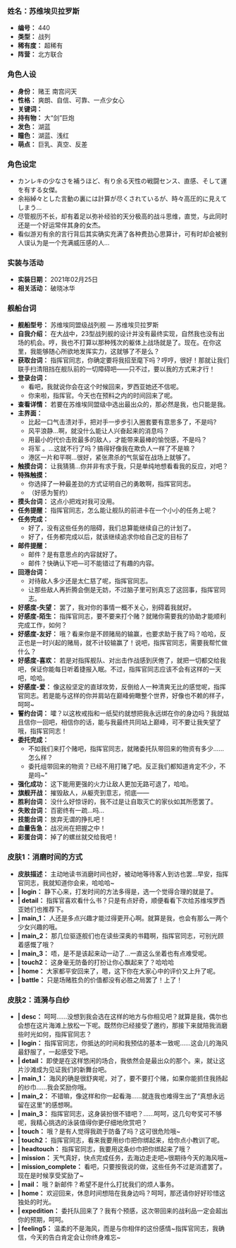 ### 姓名：苏维埃贝拉罗斯
* **编号：** 440
* **类型：** 战列
* **稀有度：** 超稀有
* **阵营：** 北方联合


### 角色人设
* **身份：** 赌王 南宫问天
* **性格：** 爽朗、自信、可靠、一点少女心
* **关键词：** 
* **持有物：** 大“剑”巨炮
* **发色：** 湖蓝
* **瞳色：** 湖蓝、浅红
* **萌点：** 巨乳、真空、反差


### 角色设定
* カンレキの少なさを補うほど、有り余る天性の戦闘センス、直感、そして運を有する女傑。
* 余裕綽々とした言動の裏には計算が尽くされているが、時々高圧的に見えてしまう…
* 尽管舰历不长，却有着足以弥补经验的天分极高的战斗思维，直觉，与此同时还是一个好运常伴其身的女杰。
* 看似游刃有余的言行背后其实确实充满了各种费劲心思算计，可有时却会被别人误认为是一个充满威压感的人…


### 实装与活动
* **实装日期：** 2021年02月25日
* **相关活动：** 破晓冰华


### 舰船台词
* **舰船型号：** 苏维埃同盟级战列舰 — 苏维埃贝拉罗斯
* **自我介绍：** 在大战中，23型战列舰的设计并没有最终实现，自然我也没有出场的机会。哼，我也不打算以那种残次的躯体上战场就是了。现在。在你这里，我能够随心所欲地发挥实力，这就够了不是么？
* **获取台词：** 指挥官同志，你确定要将我招至麾下吗？哼哼，很好！那就让我们联手扫清阻挡在舰队前的一切障碍吧——只不过，要以我的方式来才行！
* **登录台词：**
  * 看吧，我就说你会在这个时候回来，罗西亚她还不信呢。
  * 你来啦，指挥官。今天也在预料之内的时间回来了呢。
* **查看详情：** 若要在苏维埃同盟级中选出最出众的，那必然是我，也只能是我。
* **主界面：**
  * 比起一口气击溃对手，把对手一步步引入圈套要有意思多了，不是吗?
  * 风平浪静…啊，就没什么能让人兴奋起来的消息吗？
  * 用最小的代价击败最多的敌人，才能带来最棒的愉悦感，不是吗？
  * 将军 。…这就不行了吗？搞得好像我在欺负人一样了不是嘛？
  * 港区一片和平啊…很好，紧张肃杀的气氛留在战场上就够了。
* **触摸台词：** 让我猜猜…你并非有求于我，只是单纯地想看看我的反应，对吧？
* **特殊触摸：**
  * 你选择了一种最差劲的方式证明自己的勇敢啊，指挥官同志。
  * （好感为誓约）
* **摸头台词：** 这点小把戏对我可没用。
* **任务提醒：** 指挥官同志，怎么能让舰队的前进卡在一个小小的任务上呢？
* **任务完成：**
  * 好了，没有这些任务的阻碍，我们总算能继续自己的计划了。
  * 好了，任务都完成以后，就该继续追求你给自己定的目标了
* **邮件提醒：**
  * 邮件？是有意思点的内容就好了。
  * 邮件？快确认下吧—可不能错过了有趣的内容。
* **回港台词：**
  * 对待敌人多少还是太仁慈了呢，指挥官同志。
  * 让那些敌人再折腾会倒是无妨，不过脑子里可别真忘了这回事，指挥官同志。
* **好感度-失望：** 罢了，我对你的事情一概不关心，别碍着我就好。
* **好感度-陌生：** 指挥官同志，要不要来打个赌？就赌你需要我的协助才能顺利完成工作，如何？
* **好感度-友好：** 哦？看来你是不顾赌局的输赢，也要求助于我了吗？哈哈，反正也是一时兴起的赌局，就不计较输赢了！说吧，指挥官同志，需要我帮忙做什么？
* **好感度-喜欢：** 若是对指挥舰队、对出击作战感到厌倦了，就把一切都交给我吧，保证你能每日听着捷报入眠。不过，指挥官同志应该不会有这样的一天吧，哈哈。
* **好感度-爱：** 像这般坚定的直球攻势，反倒给人一种清爽无比的感觉呢，指挥官同志。若是能与这样的你并肩站在巅峰俯瞰整个世界，好像也不赖的样子，呵呵~
* **誓约台词：** 嚯？以这枚戒指和一纸契约就想把我永远绑在你的身边吗？我就姑且信你一回吧，相信你的话，能与我最终共同站上巅峰，可不要让我失望了哦，指挥官同志！
* **委托完成：**
  * 不如我们来打个赌吧，指挥官同志，就赌委托队带回来的物资有多少……怎么样？
  * 委托组带回来的物资？已经不用打赌了吧。反正我们都知道肯定不少，不是吗~"
* **强化成功：** 这下能用更强的火力让敌人更加无路可退了，哈哈。
* **旗舰开战：** 摧毁敌人，从躯壳到意志，彻底——
* **胜利台词：** 没什么好惊讶的，我不过是让自取灭亡的家伙如其所愿罢了。
* **失败台词：** 百密终有一疏…吗…
* **技能台词：** 放弃无谓的挣扎吧！
* **血量告急：** 战况尚在把握之中！
* **彩蛋台词：** 掉了的螺丝就交给我吧！


### 皮肤1：消磨时间的方式
* **皮肤描述：** 主动地读书消磨时间也好，被动地等待客人到访也罢…早安，指挥官同志，我就知道你会来，哈哈哈~
* **| login：** 静下心来，打发时间的方法多得是，选一个觉得合理的就是了。
* **| detail：** 指挥官喜欢看什么书？只是有点好奇，顺便看看下次给苏维埃罗西亚她们也推荐下。
* **| main_1：** 人还是多点兴趣才能过得更开心啊。就算是我，也会有那么一两个少女兴趣的哦。
* **| main_2：** 那几位驱逐舰们也在读些深奥的书籍啊，指挥官同志，可别光顾着感慨了哦？
* **| main_3：** 唔，是不是该起来动一动了…一直这么坐着也有点难受呢。
* **| touch2：** 这身毫无防备的打扮让你心飘起来了？哈哈哈
* **| home：** 大家都平安回来了，嗯，这下你在大家心中的评价又上升了呢。
* **| battle：** 只是场赌胜负的价值都没有必胜之局罢了！上了！


### 皮肤2：涟漪与白纱
* **| desc：** 呵呵……没想到我会选在这样的地方与你相见吧？就算是我，偶尔也会想在这片海滩上放松一下呢。既然你已经接受了邀约，那接下来就陪我消磨些时光如何，指挥官同志？
* **| login：** 指挥官同志，你抵达的时间和我预估的基本一致呢……这会儿的海风最舒服了，一起感受下吧。
* **| detail：** 即使是在这样悠闲的场合，我依然会是最出众的那个。来，就让这片沙滩成为见证我们的新舞台吧。
* **| main_1：** 海风的确是很舒爽呢，对了，要不要打个赌，如果你能抓住我扬起的纱巾……我会奖励你哦。
* **| main_2：** 不错嘛，像这样和你一起看海……就连我也难得生出了“真想永远留在这里”的感想啊。
* **| main_3：** 指挥官同志，这身装扮很不错吧？……呵呵，这几句夸奖可不够呢，我精心挑选的泳装值得你更仔细地欣赏吧？
* **| touch：** 哦？是有人觉得我疏于防备了吗？这可很危险哦~
* **| touch2：** 指挥官同志，看来我要用纱巾把你绑起来，给你点小教训了呢。
* **| headtouch：** 指挥官同志，我要用这条纱巾把你绑起来了哦？
* **| mission：** 天气真好，快点完成任务，去海边走走吧~很期待今天的海风哦~
* **| mission_complete：** 看吧，只要按我说的做，这些任务不过是消遣罢了。现在是时候享受奖励了~
* **| mail：** 哦？新邮件？希望不是什么打扰我们的烦人事务。
* **| home：** 欢迎回来，休息时间想陪在我身边吗？呵呵，那还请你好好珍惜这独处的时光。
* **| expedition：** 委托队回来了？我有个预感，这次带回来的战利品一定会超出你的预期，呵呵。
* **| feeling5：** 温柔的不是海风，而是与你相伴的这份感情~指挥官同志，我确信，今天的告白肯定会让你终身难忘~
